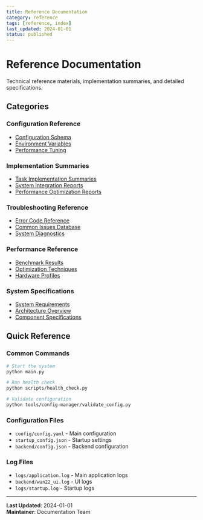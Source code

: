 ```yaml
---
title: Reference Documentation
category: reference
tags: [reference, index]
last_updated: 2024-01-01
status: published
---
```


# Reference Documentation

Technical reference materials, implementation summaries, and detailed specifications.

## Categories

### Configuration Reference

- [Configuration Schema](configuration/schema.md)
- [Environment Variables](configuration/environment.md)
- [Performance Tuning](configuration/performance.md)

### Implementation Summaries

- [Task Implementation Summaries](implementation-summaries/index.md)
- [System Integration Reports](implementation-summaries/integration.md)
- [Performance Optimization Reports](implementation-summaries/performance.md)

### Troubleshooting Reference

- [Error Code Reference](troubleshooting/error-codes.md)
- [Common Issues Database](troubleshooting/common-issues.md)
- [System Diagnostics](troubleshooting/diagnostics.md)

### Performance Reference

- [Benchmark Results](performance/benchmarks.md)
- [Optimization Techniques](performance/optimization.md)
- [Hardware Profiles](performance/hardware-profiles.md)

### System Specifications

- [System Requirements](specifications/system-requirements.md)
- [Architecture Overview](specifications/architecture.md)
- [Component Specifications](specifications/components.md)

## Quick Reference

### Common Commands

```bash
# Start the system
python main.py

# Run health check
python scripts/health_check.py

# Validate configuration
python tools/config-manager/validate_config.py
```

### Configuration Files

- `config/config.yaml` - Main configuration
- `startup_config.json` - Startup settings
- `backend/config.json` - Backend configuration

### Log Files

- `logs/application.log` - Main application logs
- `backend/wan22_ui.log` - UI logs
- `logs/startup.log` - Startup logs

---

**Last Updated**: 2024-01-01  
**Maintainer**: Documentation Team
